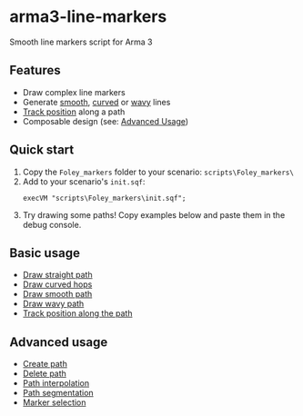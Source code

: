 # arma3-line-markers

Smooth line markers script for Arma 3

## Features

* Draw complex line markers
* Generate [smooth](docs/basic-usage.md#draw-smooth-path), [curved](docs/basic-usage.md#draw-curved-hops) or [wavy](docs/basic-usage.md#draw-wavy-path) lines
* [Track position](docs/basic-usage.md#track-player-position-along-the-path) along a path
* Composable design (see: [Advanced Usage](docs/advanced-usage.md))

## Quick start

1. Copy the `Foley_markers` folder to your scenario: `scripts\Foley_markers\`
2. Add to your scenario's `init.sqf`:
    ```sqf
    execVM "scripts\Foley_markers\init.sqf";
    ```
3. Try drawing some paths! Copy examples below and paste them in the debug console.

## Basic usage

* [Draw straight path](docs/basic-usage.md#draw-straight-path)
* [Draw curved hops](docs/basic-usage.md#draw-curved-hops)
* [Draw smooth path](docs/basic-usage.md#draw-smooth-path)
* [Draw wavy path](docs/basic-usage.md#draw-wavy-path)
* [Track position along the path](docs/basic-usage.md#track-player-position-along-the-path)

## Advanced usage

* [Create path](docs/advanced-usage.md#create-path)
* [Delete path](docs/advanced-usage.md#delete-path)
* [Path interpolation](docs/advanced-usage.md#path-interpolation)
* [Path segmentation](docs/advanced-usage.md#path-segmentation)
* [Marker selection](docs/advanced-usage.md#marker-selection)
